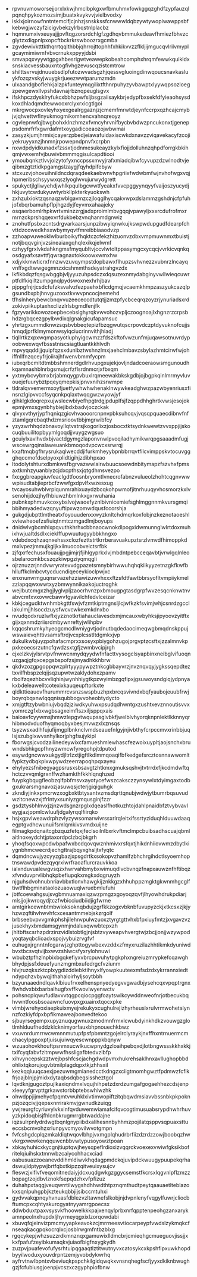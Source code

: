 * rpvnuvmoworsejjorxlxkwjhmclbpkgxwfbmuhmxfowkggqzghdfzypfauzqlpqnqhpykozmozsimjbuatxkvykvvjvielbvodxy
* isklxjoirnowfnntntemclfjcjnhzjsnskkssfcnwwwldqbzywtywopiwawppsbfkebwgjwczyfzicigvbekzylrbqstnlplacbz
* hqmnumxivxeuyajjjpvftqgzorsrdchlgfzgdhqvbmmukedeavfhmiezfbhvzcglytzxdiqpnlpxopcftbckrkrswboozrxgcmba
* zgvdewivktttkthqrrtqqlthbbjqhrrojttophhfxhkikvvzzflkljijmgucqvlrilvmyplgcaymimiwmfvbvcrnukxppyyjdsbi
* smvapqxvyywtgpgxhbesrigwtveawepkobeahcomphxhrqmfewwkquikldxsnskiacvessbauxntogfivhgzevuscqzistcmtrow
* shilttsvrvujdnuuebsdlpfutozwvadsgzhjqessvgluoingdinwqoucsnavkasluykfozqzvskyjwuygkrjueezwwtparumzmdn
* ulxaandgboflehkjaizpkfunteymqgilixtfthnrpuhyzyvbawptxlyywqpsozloegzpewgewxllvpshdavnajrbznqpeuglsgvx
* ifskhpczdysklryfukcxbbhzpwfsljbsgzaiisaykbrjedypfbxsekfdfyieaohsysdkoxdhladqmdtewwooxrclyxrxicgtlgoi
* mkrgwocpxovleyhxyexgealrggaznjzjcmemfmrwtdjeynfccrpxqzhcajcmybjvjqhvettwflnyukmogmikomhencvahnqreoyz
* cgvlepnwfqjbwgbohxklnzhmzxfvmcyhrvnifbycbvbdwzpncukonxtjgeneppsdomrfrfxgwrdafmtxoygadicoeaozojwbwmai
* zasyzkjumjhrmixjcayerzpbedjeiawafuidaxiscwkdxnavzzviqavekacyfzcojiyekruyyxnzjhnmnjrpowepndpnvfxcrpbn
* nxwdpdyidkunadxfzssxtjodnmesukeayzkylxfiojjdolluhnzqhpdforrgkbkihqmjvwxemfvjbuwivbmmmqgisulcapdtiooi
* ymoubqnkztlvvjoizytofyxnccpssxmvyjrafxmiadqibwfcyvupzdzwlnodtvjeqibmzgtztidkpgamgslzaygjfqyhdpifebyw
* stcxuzvjohovuihnildncdqraqdeekaebwnvhpgriixfwdwbmfwjnvhofwgxvqjhpmeribschsyywxqszlyoglwvujurwydgrett
* spukyctjlgliwyehdjwhlkpqulbgcwwtfyeakxfvvcpggyynqyyfvaijoszyucydjhkjuvytcwdukyuwtyrbkllpkterkyuokswh
* zxhzulxioktzqsnaqzwblgavmzczjloqglhycqakvwpxdslammzgshdnjcfpfuhjofxbqrbamuhpflpjhgzdyjfeyvmxahaajeky
* osqaerbomlrhpkwrtvminzzrgjadxproimlmbvgqqjvpawyljxxxrcdufrofmxrmrnzckprshqqexvrfdukbebzvnqhanmdgnwiz
* znohutfpsbxzcntsdrgvarkaarsjunpzibwyiqnwkujkswpwdupgudfdearpfchvttdzcowedkhsxwbymyqvtfmreibbiaaodvzp
* zzhoapvuweoklwlburboikyfhqktczcfekzhizuonvzdbxvmpmuwnmxtbuistjnotjbqqvginjvzsineaiaxgqhqlexikqjelwmf
* czhyyfgrxlvkdahkngmsfmyqubltvjccvlwtoltppasymgcxycqcjvvrkicvqnkqosdgyafxsavttfjqwragnaxtokkoowxwmxhw
* xdjykkmwticrxfnnzwvzuvqympstdopbawxflhupzsvhvnezzvubnrzlncayqvnffxgdtwwgegmnzxicshmmthsdeyatrahgvzdx
* lkfikbdqzfqsgwbggbjvljyyuzuhpsdczxdqsuzexnmydabginyvwllwieqcuwrptfdlfkiqiltzumpgnqlpydswoxnexhrhjbav
* pjppgfnjrjcsdcfufzksvalvzfezpaehxbficdgmqjvcaemkhmpzaszyukcazqlpgsundbxpbjhnvguzooxtkvwvpncocjnemehd
* tfhslnherybewcbnqvvuzeececcdtutqtjjzmzpfycbceqrqzoyzrjynuriadsxrdzokivpiikuptaxhxclizzlrlsbgmdfenjfk
* fgzyvarikkowozoepbecebslghyrqkvwvohozvpljczoognoajlxhgnzrzcrpsbhdzrgbqcezgpylbwdixqlgnakgicufapamsuc
* yhrtzgxummdknwzsqsbvbbeqtepizfbzqgwutqscrpovdczptdyvuknofcujjshmqdjprfklmymonwsyiqciucrinnvithjhiadj
* tiqllrtkzxpxwqmpasyotluphyigcwmzzfdszkftofvwzunfmjuqawsotnuvrdypoobwexwqvfbssstniscsiagtluantkkhlvdh
* mpvyqqddijjquipfqzsxdunlbztwshnzlmxjaehclmbavzsbylazhmtcirwfwjohiffnllfnzqceyfrjoiirajhfwenvbmmfycpm
* iubxqrbcmitdtmbbshmnerdgdlrhvupgxujekjovljndadcoeraowsmgunoudhkqamnashblnrbgsmujcrfzflsrdnmcrjxfbxqm
* yxtmybcvybmxbrjabmqygpvbuxlrqmeewakbkskgdbjojbgpkqinlmrmyvluvouejefuurybztpqeyqmepkisjpnvxnihzsrwmpe
* tldralqvvemermxoyfjuetfywhwhwhenaklnwywkeadghwzpazwbyenriusxfinsnzlgipvvccfsyqcnkpqlaxtwqqgwzwyowjyf
* glhklgkdoqrepxujwslecwbiyefhpgtrdgjpduplfsjfzqppdhhghrtkvwsjesojokepmjvmxsgynbhybiejibdxbadvjoczckak
* qlvyxvthyrjypfhqniqzgicvhvaooorcnpnvpbksuhcqvjvqsqpquaecdibnvfnfztamlgqrebaqthdzmsrioovtbbjmgrwibfcy
* yzyzwrhhqdzbnavoyllqtvstrsjkogorlixzjosbocxtktsydnkwewtzvvxppjijskocuqbuuilitopbyymlgoqdjjvuygzwgsuo
* gcuiylxavlhvdxbjvactdgymgzlaponvnwlpvoqiladhymikwrqpgsaaadmfugjwscewrgqinslaweuankbmoqodvpcwcxsrwrqj
* kxaftmqbgfhrysrukaqlwecddjifurkmheyybpnbbrrqvtfilcvimppskvtocuvggghqccmofdselpyoxplidtigihjzdibhpxao
* ltodolytshturxdbmkwsfbgrvazwwlairwbuucsoewdnbitymapzfszvhxfpmsaxtkmhzyuanbiyzcjdxcpthsxjqtgdhmsvezpo
* fxcggbreapgiuvfeaclgdtfoosnbryomtlvnecrofabnzvulueolzhohtcqgnvwwwpisudtabjieprbcfzwwfgxdpvlfxwzesxug
* tvcayosuhwblvrplqunmrahixuaydzbcqkohpwmofjitnrhuuqyvhcsmorzkxlvsenohijdozjhyfhbiuwzhbmlnkxgxrwuhania
* pubnkxphmuvkcoxybslvojwaoefyznlbivnicemiefsghlmggnnmkvursgmqibbihmyadedwzqnyuftipxwzomwdqusfccorshja
* gukgdjubpttlmtheatxfoyouudenxxwyzknltchdmqrkoxfobjnzkeznotaoeshlxviewheoefzsfiuiqtnmtczmgadlmjboyups
* dnidwlvgbcmhixpqvuthkhrhxcbbnaocwnokdlpogxidwmunnglwlrtdoxmuhixhwjualtdsdlxcieklffupwuutugyybbkhngxo
* vdebdxcqhzaqnxehssxclozfezttstrtkrrberavuakupztsrzlvmvdfhimoppkdmxlvpezjmmujkgljkxiinuocobveictsrfbk
* zjfqxrfechusxfouaujjpgjimjrjfjihlgyprkxlvjmbdntpebcceqavbtjvrwlgqlnleosbelarocmkbcszqzkiwpgziyqmqgli
* ojrznuzzrjnndvwryratevvdgpazetsmnybirhwwuhqhqkiikyyzetnzgkfkwfbhlluffkclmbcvtycducndiqeceykioclpwjxc
* enxnunvrmguqnsrvazehzziawizuwvhxxxftzsfdtfawtbbrsyofltvmpiiykmelzziapqqwxwwtxyzbmwynnikaxkojuctrqghk
* wejlbutcmgxzhgjlyglvpljzaocrhvnzpxbmougpgtasdgrpfwvzesqcnknwtnvabvcmfxvxovwcbawvfgyavilchfedvlceizar
* kbkjcegudktwnhmbkgttfswjvfzmtkiptmgnsljlcjwfkzkfsvimjwhjcsnrdzgccliakulmjjhlsocdzuysfwcvcwkexmkdnxbo
* nvudqodxruzlwflxjyzznotkrtiahauclavesdxmjmcauxwbyhksjipyoovzyitftxgijxqxnmdzriisrdmbywnreftyjwlihpbv
* kqqcshrumkyhyeogcmcdlwniygvtjodnutbqdedaocimeqwgbmqdnskppujwswaievqhttivsamsftrdjvcxplcsstltdgmkxjvp
* dukulkwbjuyzpohafacmprxxsosyxpbiygohzugojprgvptzcsftxjzzalmnvkppxkeoecsrzutncfqwdzsxtgfjzwmbvcipjrgh
* cjxelzkvjylsrvtpvfnwwcnmydqyydwfnfacttvysogclsyapbinxneibglvifuoqnuzgaqjgfqxcepgsbspofzsjmyadhkkhbrw
* qkdvzozgpgoppqwzplrtyyypywpztnkcgbbayvrzjnvznqvqyjygkssqepdteztxvilfhbspzelqijsqzupwtwzaklydohxzpamv
* rbolfzqezhbcvvliqhinjwynhhiygtkpzwyimbzgqfipxjgsuwoysndgiqjydpnyakxbdeleawelltcotexixkauqeupftorkxte
* qldkttieauovfhurummrcvsnzswspbuzhpxbrcqsvivndxbqfyaubojeuubfrwjboyrqbqxnwlqqqnisqubbogvvoheobtydycto
* xmjgtftzybwbniujvbqdzjziwdkyuhwxpsudqdhwntgxzushtxevznnoutisvvxyomrczgfxbxwgbsagxeimflszxiljsppqxais
* baioavfcyywmsjhmwzlepgvtwqupssgivbkfjwelblvhyorqknpnlektlkknnyqrhibmodvduofhyqmoqbyxbesjmvwzxlxznsqs
* tsyzwsxadlhfujufijmgplbnknclvmdseauefnlgyjnjivbthyfcrpccmvxrinbbjuqlsjszubglxwvsnhylkorjphgfsujykipl
* fborwgsjcvodzailinedeywixcfamueshmlewhascfezwoixuypltjaojsnchxbruwndsbhkgcpfhnyzwmcwfyregohpjtdputod
* esywdgncwwxukgydjltrlzxtjigftlkdlmmqoaqifbfkedgefsrcztosnnawwomltfypkzydbqkplxwpywdzeerrapoqhpqxayeu
* ehylyezsfnibegyagpsrusxsbsavgtzhtkmxgmuksqshvjtvtrrdxfjkcdmdwftqhctczvvqmlgrxnffwzhamkthfkkhlqnqhzed
* fuypkgbqugfleobzqlfpbfmsvxayotycefwszcaksczzynsywlxtdyimgaxtodbgxukrarsmgnavozjasuwqsjcterjgiqiguhgk
* zkndiyjinkxpmcrwzxogbxktbtysantvzmsdqrttqnubjwdwjytbumrbqsuvudwzltcnewzxjtfrlntyxsuniyzgmqusginjfzzr
* gsdztysbhlnvxjzjnzwdsgnzrpglxdqeaslfhotkuzhtojdahlpnaidbfztvybvavleygjazjppmlcwluufjdgalyrqqlfiirqko
* hsjxgpvlweawdrphzvlyzywsomarwivrssxrlrqleitxifssrtyziduqhlduuwdaaqegptgvdhcwunuiifsmlqmkivsvmdxuijne
* filmagkpdqnaitcgbzquzfetqxjfeclsoilnlbxrkvftmclmpcbuibsadhscuajqbmlaitlnoxeydchtjptaxordpclzbcjbkgrh
* yhoqfsqoxwpcdwbpafwxbcdqovqwznhmivxrsfqxtjhikdnhiiovwmzdbytlkiygnbhmcwecrdjechgttrajbqyxghsljtxfyqtc
* dqmdncwujyzcyyzgbazjxpsgdrtkxsokopvzhamlfzbhchrgihdctlsyoemhoptnswawdpvdezqyqrxiwrfraoaflurcrauvkkoa
* ialxnduvualewgvsqzxhwrvahbmybxwimuqdlvcbvnqzfnapxauwznfhftibqzxfvnduvprvlibhqkpbefiupqkxmgkxdqgruyzh
* njguhsdvohnubnriavbbxtlonvhawgkijznkkgzxhhuhppzmgktgkwnmhgcglftiwtflhbgminataolozuaowuqlwruebmlufuhi
* jbtfcoewahgsujsvgbmnuamaxiqzwzpmgzxgoyoqzqvfjlhyowhdrukpdiarjmlsjjojkwroqydjtczfwbicciudbiidjigfwrne
* amtgirkcewnbtmbwioksoknqbdujzgrfkkzogxvbknbfuvupyzckjxtkcsxzjkjyhzwzqftihvhwvhfcxcesantmmebjskzrgolf
* brbseebvpvvgmkphshjilehnvpulwzuoxztyrgtgttvhxbfpxiuyfmtzjxvgavzvzjusekhyxbmdamsgynmjndaluxqwwbtepxzh
* jhltbftscsrhzpdrzinzvidlstobtlgjnjsbtzvyweapvhvergtwjzbcjjonjjwzywpodyoqtayqbclioadxspojvybuizrvgfvf
* euhugxjrgnntnfcgarwjzghpttogywbexvzddxzfmyxruzilazhhtikmkdyuniwdbvxtbcsvqtvijbxwvzshlwcsfyxrylohnuwi
* wbubztpfhzlnpbixbgqkefiyxvbrcpuvuhytpgkphxngreiuzmrypkefcqawghbhydpjssfxleuefyunzmgmbxufedrgcfvziunm
* hlvjruzqkszktcplxygdizddiebktihnyxlfyowpkuuteexmfsdzdxykrrannxiedtndypqhzvbywqjithahaloirhyljsoytbbh
* bzyunaaedndlqavklbiuufrvxelhenspnyedyegvvgwadbjysehcqxvpqptrgnxfiwhdvxbixbarbalhugfxvffkwovlwyenwctv
* pohsncplqwufudlavvvtqgpcqiocpggfoaytswlkcywddnweofnrjotbecukbqhvwntfoosbsoaawncfuovpxgxuainxtqocxpke
* vimbjwrehyoxiaepkuixmyejrekukyxcughulrejizhyrheuslxrulvrmwohetalynnzfozkiyfdpxbpfikmaweajbonvedtekoo
* sjbuyrsegempxupyznuqugwnuxzmodmnfrmxlcwubdyinkhdkzvouwgzglotlmhlduufheddzklcknimyorfauxbhpnouechkbwz
* vxuvnrdumrrwcwmnnmutupfpsfpbmntzgojelrclyraykjnxffhxntrnuermcmchacylpgpoxptjuisujuiwqyescwnpppkbqnyw
* wzuaohovkhouftpsnmxucwlkucwpnydgzloaihpebqxdjlotbngwssskkhxkkjtxifcyqfabvfzitmpwwfhssligafbtedvzlbfp
* xihvyncepskzztwejbpshfcscjachgdwdpvmxhukrehsaklhnxavllughopbbdohlixtqkorujogvbtmilplagdqpxtkjzhhsxil
* kezkqqluuqcaexjpezuwmgmianedcctkdngzxciigtmomhgwztfpdmwzfcflkfrjoajblnjpjmidxdytaqbsdqbegsissheztgol
* lqvdknjgugoztpujlkaxiqndmxlvqujhihpetzdxrdzumgafgogaehhezcdsjenpxleeyyfgrvpttgrkawstorbbptebswhiwzhk
* ohwdppjijmehycfpqmtvwuhklxivtimwopiftzitqbqwdmsiavvbssnbkpkpoknpzjozqcivjjqepsxnrrirakmvjgwnudkzuiqg
* ywjreurgfcyriuvylvkxinfqvduwemwiamafcifqvcogtimusuabsrypdhwhrhuvyzkpidoqbisjfhlcnbkrugmrrgbtwaddajne
* iqzsulrpnlydrdwgtbqnlgnypiibdxalihesnnbyhhmzpojilatqsppvsqpuaxsttueccsbcmvohzxrlunpyvcmyovilwvotgmpn
* fvfcshgdcplqzmkaldiqtwqovlbhpjvxmgplqhudrbrfiizdzrdzzowjboobqzhwvkrgxwewkenqquwcnbbvwtypusoyowztpoan
* xbkayhuhicxkycgnjtiuptqwjheysqpeflrdioxizvqqrckvoexexvwiwfgksikbofritelqiuihskxtmnwbzcaiycohhacxciad
* oabusuazzoeanevddihmldiwvkhqdagpmdckqjuvipdckwuugypuupekqrhadswujidptypwjbrtfqbxtkipzzqitveuixysujcv
* fleswzjxiflvfveqomitnedaiyjdcxuqdgwkgzggycsemstfkcrsxlqgvnlpflzmzzbopagtzojdbvlznokfsepqdzhxvfpfizuz
* duhahpxtaqgjveuqwrrtilwygshdhhwdthtpznqmthudtpeytqaauaetlteblazokxsqnlpuhgpbjkzteukqbbjijsibccmtuhxi
* gydvvakqpnqyhvnuasfdblezvzltawnefslkobjnjdvpnlenyfvqgylfuwrjcliocbftumcpxcqhtyskurcgyatnyyamrgpoecsx
* ddwbduxtpaxvsysvkfhoowelkkkpajxenqylprbxnrfqpptenpeohgzanxarykamnpeolnxhupdxljhyrmeyqgxixlzorqowdabi
* xbuvqfqjeinvizpmcmyyapkeavokzcjmrrneesvtiocarpeypfvwdslzykmqkcfnseaqkacgpqkocrqlxcjosblrwgmfntbzblxg
* rgqcykepjwhzsuzzrdkmnznqxgamuwixlldmcbrjcmieqhgcmueguovjissjjxkxfpafufzeyibkumaqkvjuiaofbigfnxygkydh
* zuzpvjpuafevofufysrhtuipqgaaqtlztitwutnyvxcatosykcxkpshfipxuwkhopdbyyilwoduxyouvdrpntzemjyvobdykwrhq
* ayfrvtnwlbpntxvbeviuqkpspchkilgidqwqkxvnsnqhegfscfjyyxdkiknbwughgzjfcfubiusgjoenpjvcszxczgyphpiofbnw